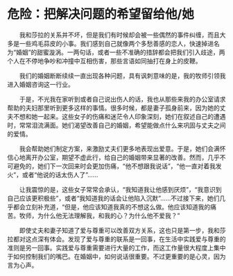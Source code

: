 # 危险：把解决问题的希望留给他/她

　　我和莎拉的关系并不坏，但是我们有时候却会被一些偶然的事件纠缠，而且大多是一些鸡毛蒜皮的小事。我们感到自己就像两个多愁善感的恋人，快速掉进名为“婚姻”的甜蜜漩涡。一两句话，或者一些不准确的措辞都会把我们引入歧途，两个人在不停地争吵和冲撞中互相伤害，那些言语如同抽打在身上的皮鞭。

　　我们的婚姻断断续续一直出现各种问题，具有讽刺意味的是，我的牧师引领我进入婚姻咨询这一行业。

　　于是，不光我在家听到或者自己说出伤人的话，我也从那些来我的办公室请求帮助的夫妇那里听到更多这样的事情。很多时候，都是妻子孤身前来，因为她的丈夫不想和她一起来。这些女子的伤痛和迷茫令人印象深刻，她们在叙述自己的遭遇时，常常泪流满面。她们渴望改善自己的婚姻，希望能做点什么来巩固与丈夫之间的爱情。

　　我会帮助她们制定方案，来激励丈夫们更多地表现出爱意。于是，她们会满怀信心地离开办公室，期望不虚此行，给自己的婚姻带来显著的改善。然而，几乎不可避免的，她们下一次回来时会更加伤痛，“他不想跟我说话”，“他一直对着我发火”，或者“他说的话太伤人了”……

　　让我震惊的是，这些女子常常会承认，“我知道我让他感到厌烦”，“我意识到自己应该更积极些”，或者“我知道我的话会让他陷入沉默”……不过接下来，她们几乎都会立刻补充道，“但是，他应该知道我真的不想这么做。他应该知道我的痛苦。牧师，为什么他无法理解我，和我的心？为什么他不爱我？”

　　即使丈夫和妻子知道了爱与尊重可以改善双方关系，这也只是第一步，我和莎拉都对这点深有体会。发现了爱与尊重的联系是一回事，在生活中实践爱与尊重的准则是另一回事。实践爱与尊重需要进行大量的工作，而这工作量很大程度上集中于如何控制我们的嘴巴。在婚姻中，如何说话很重要。不过更重要的是心灵，因为言为心声。